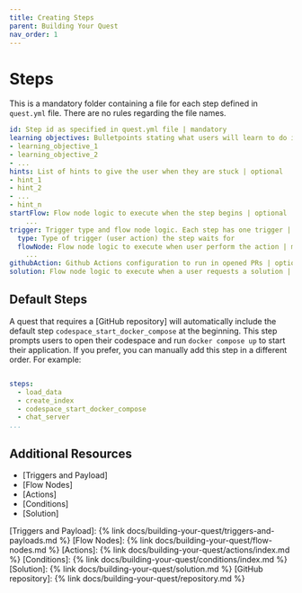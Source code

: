 ```yaml
---
title: Creating Steps
parent: Building Your Quest
nav_order: 1
---
```


# Steps

This is a mandatory folder containing a file for each step defined in `quest.yml` file. There are no rules regarding the file names.

```yaml
id: Step id as specified in quest.yml file | mandatory
learning objectives: Bulletpoints stating what users will learn to do in the quest. At least one bullet per step, 80 character limit | mandatory
- learning_objective_1
- learning_objective_2
- ...
hints: List of hints to give the user when they are stuck | optional
- hint_1
- hint_2
- ...
- hint_n
startFlow: Flow node logic to execute when the step begins | optional
	...
trigger: Trigger type and flow node logic. Each step has one trigger | mandatory
  type: Type of trigger (user action) the step waits for
  flowNode: Flow node logic to execute when user perform the action | mandatory
    ...
githubAction: Github Actions configuration to run in opened PRs | optional
solution: Flow node logic to execute when a user requests a solution | optional
```

## Default Steps
A quest that requires a [GitHub repository] will automatically include the default step `codespace_start_docker_compose` at the beginning. This step prompts users to open their codespace and run `docker compose up` to start their application.
If you prefer, you can manually add this step in a different order. For example:
```yaml

steps:
  - load_data
  - create_index
  - codespace_start_docker_compose
  - chat_server
...
```


## Additional Resources
- [Triggers and Payload]
- [Flow Nodes]
- [Actions]
- [Conditions]
- [Solution]
    

[Triggers and Payload]: {% link docs/building-your-quest/triggers-and-payloads.md %}
[Flow Nodes]: {% link docs/building-your-quest/flow-nodes.md %}
[Actions]: {% link docs/building-your-quest/actions/index.md %}
[Conditions]: {% link docs/building-your-quest/conditions/index.md %}
[Solution]: {% link docs/building-your-quest/solution.md %}
[GitHub repository]: {% link docs/building-your-quest/repository.md %}

